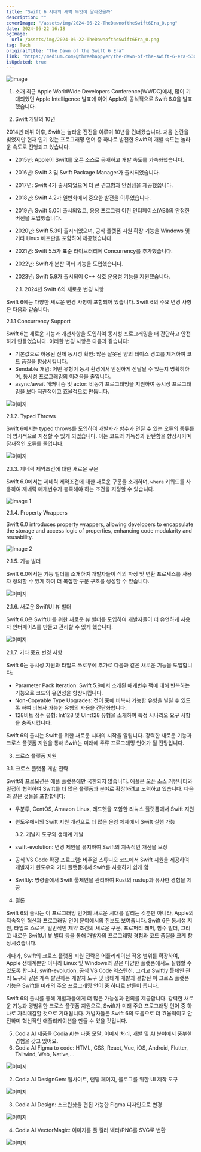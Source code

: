 ```yaml
---
title: "Swift 6 시대의 새벽 무엇이 달라졌을까"
description: ""
coverImage: "/assets/img/2024-06-22-TheDawnoftheSwift6Era_0.png"
date: 2024-06-22 16:18
ogImage:
  url: /assets/img/2024-06-22-TheDawnoftheSwift6Era_0.png
tag: Tech
originalTitle: "The Dawn of the Swift 6 Era"
link: "https://medium.com/@threehappyer/the-dawn-of-the-swift-6-era-530e5f6523cc"
isUpdated: true
---
```


![image](/assets/img/2024-06-22-TheDawnoftheSwift6Era_0.png)

1. 소개
   최근 Apple WorldWide Developers Conference(WWDC)에서, 많이 기대되었던 Apple Intelligence 발표에 이어 Apple이 공식적으로 Swift 6.0을 발표했습니다.

2. Swift 개발의 10년

2014년 데뷔 이후, Swift는 놀라운 진전을 이루며 10년을 건너왔습니다. 처음 논란을 빚었지만 현재 인기 있는 프로그래밍 언어 중 하나로 발전한 Swift의 개발 속도는 놀라운 속도로 진행되고 있습니다.

<!-- cozy-coder - 수평 -->

<ins class="adsbygoogle"
     style="display:block"
     data-ad-client="ca-pub-4877378276818686"
     data-ad-slot="1107185301"
     data-ad-format="auto"
     data-full-width-responsive="true"></ins>

<script>
     (adsbygoogle = window.adsbygoogle || []).push({});
</script>

- 2015년: Apple이 Swift를 오픈 소스로 공개하고 개발 속도를 가속화했습니다.
- 2016년: Swift 3 및 Swift Package Manager가 출시되었습니다.
- 2017년: Swift 4가 출시되었으며 더 큰 견고함과 안정성을 제공했씁니다.
- 2018년: Swift 4.2가 일반화에서 중요한 발전을 이루었습니다.
- 2019년: Swift 5.0이 출시되었고, 응용 프로그램 이진 인터페이스(ABI)의 안정한 버전을 도입했습니다.
- 2020년: Swift 5.3이 출시되었으며, 공식 플랫폼 지원 확장 기능을 Windows 및 기타 Linux 배포판을 포함하여 제공했습니다.
- 2021년: Swift 5.5가 표준 라이브러리에 Concurrency를 추가했습니다.
- 2022년: Swift가 분산 액터 기능을 도입했습니다.
- 2023년: Swift 5.9가 출시되어 C++ 상호 운용성 기능을 지원했습니다.

  2.1. 2024년 Swift 6의 새로운 변경 사항

Swift 6에는 다양한 새로운 변경 사항이 포함되어 있습니다. Swift 6의 주요 변경 사항은 다음과 같습니다:

2.1.1 Concurrency Support

<!-- cozy-coder - 수평 -->

<ins class="adsbygoogle"
     style="display:block"
     data-ad-client="ca-pub-4877378276818686"
     data-ad-slot="1107185301"
     data-ad-format="auto"
     data-full-width-responsive="true"></ins>

<script>
     (adsbygoogle = window.adsbygoogle || []).push({});
</script>

Swift 6는 새로운 기능과 개선사항을 도입하여 동시성 프로그래밍을 더 간단하고 안전하게 만들었습니다. 이러한 변경 사항은 다음과 같습니다:

- 기본값으로 허용된 전체 동시성 확인: 많은 잘못된 양의 레이스 경고를 제거하여 코드 품질을 향상시킵니다.
- Sendable 개념: 어떤 유형이 동시 환경에서 안전하게 전달될 수 있는지 명확히하며, 동시성 프로그래밍의 어려움을 줄입니다.
- async/await 메커니즘 및 actor: 비동기 프로그래밍을 지원하여 동시성 프로그래밍을 보다 직관적이고 효율적으로 만듭니다.

![이미지](/assets/img/2024-06-22-TheDawnoftheSwift6Era_1.png)

2.1.2. Typed Throws

<!-- cozy-coder - 수평 -->

<ins class="adsbygoogle"
     style="display:block"
     data-ad-client="ca-pub-4877378276818686"
     data-ad-slot="1107185301"
     data-ad-format="auto"
     data-full-width-responsive="true"></ins>

<script>
     (adsbygoogle = window.adsbygoogle || []).push({});
</script>

Swift 6에서는 typed throws를 도입하여 개발자가 함수가 던질 수 있는 오류의 종류를 더 명시적으로 지정할 수 있게 되었습니다. 이는 코드의 가독성과 탄탄함을 향상시키며 잠재적인 오류를 줄입니다.

![이미지](/assets/img/2024-06-22-TheDawnoftheSwift6Era_2.png)

2.1.3. 제네릭 제약조건에 대한 새로운 구문

Swift 6.0에서는 제네릭 제약조건에 대한 새로운 구문을 소개하며, `where` 키워드를 사용하여 제네릭 매개변수가 충족해야 하는 조건을 지정할 수 있습니다.

<!-- cozy-coder - 수평 -->

<ins class="adsbygoogle"
     style="display:block"
     data-ad-client="ca-pub-4877378276818686"
     data-ad-slot="1107185301"
     data-ad-format="auto"
     data-full-width-responsive="true"></ins>

<script>
     (adsbygoogle = window.adsbygoogle || []).push({});
</script>

![Image 1](/assets/img/2024-06-22-TheDawnoftheSwift6Era_3.png)

2.1.4. Property Wrappers

Swift 6.0 introduces property wrappers, allowing developers to encapsulate the storage and access logic of properties, enhancing code modularity and reusability.

![Image 2](/assets/img/2024-06-22-TheDawnoftheSwift6Era_4.png)

<!-- cozy-coder - 수평 -->

<ins class="adsbygoogle"
     style="display:block"
     data-ad-client="ca-pub-4877378276818686"
     data-ad-slot="1107185301"
     data-ad-format="auto"
     data-full-width-responsive="true"></ins>

<script>
     (adsbygoogle = window.adsbygoogle || []).push({});
</script>

2.1.5. 기능 빌더

Swift 6.0에서는 기능 빌더를 소개하여 개발자들이 식의 파싱 및 변환 프로세스를 사용자 정의할 수 있게 하여 더 복잡한 구문 구조를 생성할 수 있습니다.

![이미지](/assets/img/2024-06-22-TheDawnoftheSwift6Era_5.png)

2.1.6. 새로운 SwiftUI 뷰 빌더

<!-- cozy-coder - 수평 -->

<ins class="adsbygoogle"
     style="display:block"
     data-ad-client="ca-pub-4877378276818686"
     data-ad-slot="1107185301"
     data-ad-format="auto"
     data-full-width-responsive="true"></ins>

<script>
     (adsbygoogle = window.adsbygoogle || []).push({});
</script>

Swift 6.0은 SwiftUI를 위한 새로운 뷰 빌더를 도입하여 개발자들이 더 유연하게 사용자 인터페이스를 만들고 관리할 수 있게 했습니다.

![이미지](/assets/img/2024-06-22-TheDawnoftheSwift6Era_6.png)

2.1.7. 기타 중요 변경 사항

Swift 6는 동시성 지원과 타입드 쓰로우에 추가로 다음과 같은 새로운 기능을 도입합니다:

<!-- cozy-coder - 수평 -->

<ins class="adsbygoogle"
     style="display:block"
     data-ad-client="ca-pub-4877378276818686"
     data-ad-slot="1107185301"
     data-ad-format="auto"
     data-full-width-responsive="true"></ins>

<script>
     (adsbygoogle = window.adsbygoogle || []).push({});
</script>

- Parameter Pack Iteration: Swift 5.9에서 소개된 매개변수 팩에 대해 반복하는 기능으로 코드의 유연성을 향상시킵니다.
- Non-Copyable Type Upgrades: 전이 중에 비복사 가능한 유형을 빌릴 수 있도록 하여 비복사 가능한 유형의 사용을 간단화합니다.
- 128비트 정수 유형: Int128 및 UInt128 유형을 소개하여 특정 시나리오 요구 사항을 충족시킵니다.

Swift 6의 출시는 Swift를 위한 새로운 시대의 시작을 알립니다. 강력한 새로운 기능과 크로스 플랫폼 지원을 통해 Swift는 미래에 주류 프로그래밍 언어가 될 전망입니다.

3. 크로스 플랫폼 지원

3.1. 크로스 플랫폼 개발 전략

<!-- cozy-coder - 수평 -->

<ins class="adsbygoogle"
     style="display:block"
     data-ad-client="ca-pub-4877378276818686"
     data-ad-slot="1107185301"
     data-ad-format="auto"
     data-full-width-responsive="true"></ins>

<script>
     (adsbygoogle = window.adsbygoogle || []).push({});
</script>

Swift의 프로모션은 애플 플랫폼에만 국한되지 않습니다. 애플은 오픈 소스 커뮤니티와 밀접히 협력하여 Swift를 더 많은 플랫폼과 분야로 확장하려고 노력하고 있습니다. 다음과 같은 것들을 포함합니다:

- 우분투, CentOS, Amazon Linux, 레드햇을 포함한 리눅스 플랫폼에서 Swift 지원
- 윈도우에서의 Swift 지원 개선으로 더 많은 운영 체제에서 Swift 실행 가능

  3.2. 개발자 도구와 생태계 개발

- swift-evolution: 변경 제안을 유지하여 Swift의 지속적인 개선을 보장
- 공식 VS Code 확장 프로그램: 비주얼 스튜디오 코드에서 Swift 지원을 제공하여 개발자가 윈도우와 기타 플랫폼에서 Swift를 사용하기 쉽게 함
- Swiftly: 명령줄에서 Swift 툴체인을 관리하여 Rust의 rustup과 유사한 경험을 제공

<!-- cozy-coder - 수평 -->

<ins class="adsbygoogle"
     style="display:block"
     data-ad-client="ca-pub-4877378276818686"
     data-ad-slot="1107185301"
     data-ad-format="auto"
     data-full-width-responsive="true"></ins>

<script>
     (adsbygoogle = window.adsbygoogle || []).push({});
</script>

4. 결론

Swift 6의 출시는 이 프로그래밍 언어의 새로운 시대를 알리는 것뿐만 아니라, Apple의 지속적인 혁신과 프로그래밍 언어 분야에서의 진보도 보여줍니다. Swift 6은 동시성 지원, 타입드 스로우, 일반적인 제약 조건의 새로운 구문, 프로퍼티 래퍼, 함수 빌더, 그리고 새로운 SwiftUI 뷰 빌더 등을 통해 개발자의 프로그래밍 경험과 코드 품질을 크게 향상시켰습니다.

게다가, Swift의 크로스 플랫폼 지원 전략은 어플리케이션 적용 범위를 확장하여, Apple 생태계뿐만 아니라 Linux 및 Windows와 같은 다양한 플랫폼에서도 실행할 수 있도록 합니다. swift-evolution, 공식 VS Code 익스텐션, 그리고 Swiftly 툴체인 관리 도구와 같은 계속 발전하는 개발자 도구 및 생태계 개발과 결합된 이 크로스 플랫폼 기능은 Swift를 미래의 주요 프로그래밍 언어 중 하나로 만들어 줍니다.

Swift 6의 출시를 통해 개발자들에게 더 많은 가능성과 편의를 제공합니다. 강력한 새로운 기능과 광범위한 크로스 플랫폼 지원으로, Swift가 미래 주요 프로그래밍 언어 중 하나로 자리매김할 것으로 기대됩니다. 개발자들은 Swift 6의 도움으로 더 효율적이고 안전하며 혁신적인 애플리케이션을 만들 수 있을 것입니다.

<!-- cozy-coder - 수평 -->

<ins class="adsbygoogle"
     style="display:block"
     data-ad-client="ca-pub-4877378276818686"
     data-ad-slot="1107185301"
     data-ad-format="auto"
     data-full-width-responsive="true"></ins>

<script>
     (adsbygoogle = window.adsbygoogle || []).push({});
</script>

5. Codia AI 제품들
   Codia AI는 다중 모달, 이미지 처리, 개발 및 AI 분야에서 풍부한 경험을 갖고 있어요.
1. Codia AI Figma to code: HTML, CSS, React, Vue, iOS, Android, Flutter, Tailwind, Web, Native,...

![이미지](/assets/img/2024-06-22-TheDawnoftheSwift6Era_7.png)

2. Codia AI DesignGen: 웹사이트, 랜딩 페이지, 블로그를 위한 UI 제작 도구

![이미지](/assets/img/2024-06-22-TheDawnoftheSwift6Era_8.png)

<!-- cozy-coder - 수평 -->

<ins class="adsbygoogle"
     style="display:block"
     data-ad-client="ca-pub-4877378276818686"
     data-ad-slot="1107185301"
     data-ad-format="auto"
     data-full-width-responsive="true"></ins>

<script>
     (adsbygoogle = window.adsbygoogle || []).push({});
</script>

3. Codia AI Design: 스크린샷을 편집 가능한 Figma 디자인으로 변경

![이미지](/assets/img/2024-06-22-TheDawnoftheSwift6Era_9.png)

4. Codia AI VectorMagic: 이미지를 풀 컬러 벡터/PNG를 SVG로 변환

![이미지](/assets/img/2024-06-22-TheDawnoftheSwift6Era_10.png)
